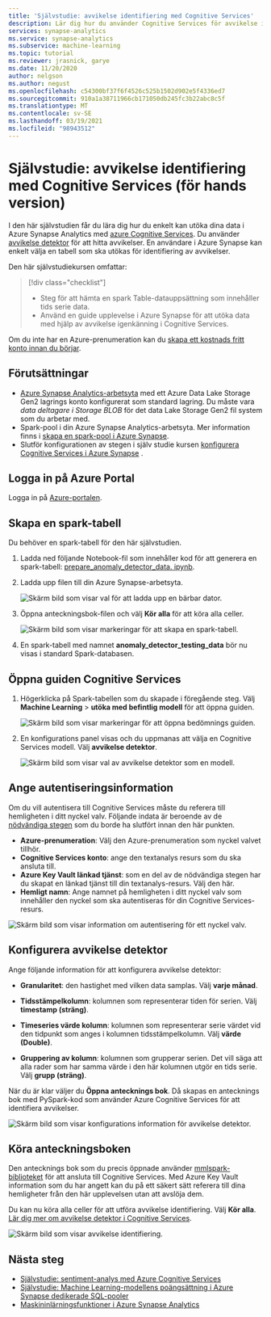 ```yaml
---
title: 'Självstudie: avvikelse identifiering med Cognitive Services'
description: Lär dig hur du använder Cognitive Services för avvikelse identifiering i Azure Synapse Analytics.
services: synapse-analytics
ms.service: synapse-analytics
ms.subservice: machine-learning
ms.topic: tutorial
ms.reviewer: jrasnick, garye
ms.date: 11/20/2020
author: nelgson
ms.author: negust
ms.openlocfilehash: c54300bf37f6f4526c525b1502d902e5f4336ed7
ms.sourcegitcommit: 910a1a38711966cb171050db245fc3b22abc8c5f
ms.translationtype: MT
ms.contentlocale: sv-SE
ms.lasthandoff: 03/19/2021
ms.locfileid: "98943512"
---
```

# <a name="tutorial-anomaly-detection-with-cognitive-services-preview"></a>Självstudie: avvikelse identifiering med Cognitive Services (för hands version)

I den här självstudien får du lära dig hur du enkelt kan utöka dina data i Azure Synapse Analytics med [azure Cognitive Services](../../cognitive-services/index.yml). Du använder [avvikelse detektor](../../cognitive-services/anomaly-detector/index.yml) för att hitta avvikelser. En användare i Azure Synapse kan enkelt välja en tabell som ska utökas för identifiering av avvikelser.

Den här självstudiekursen omfattar:

> [!div class="checklist"]
> - Steg för att hämta en spark Table-datauppsättning som innehåller tids serie data.
> - Använd en guide upplevelse i Azure Synapse för att utöka data med hjälp av avvikelse igenkänning i Cognitive Services.

Om du inte har en Azure-prenumeration kan du [skapa ett kostnads fritt konto innan du börjar](https://azure.microsoft.com/free/).

## <a name="prerequisites"></a>Förutsättningar

- [Azure Synapse Analytics-arbetsyta](../get-started-create-workspace.md) med ett Azure Data Lake Storage Gen2 lagrings konto konfigurerat som standard lagring. Du måste vara *data deltagare i Storage BLOB* för det data Lake Storage Gen2 fil system som du arbetar med.
- Spark-pool i din Azure Synapse Analytics-arbetsyta. Mer information finns i [skapa en spark-pool i Azure Synapse](../quickstart-create-sql-pool-studio.md).
- Slutför konfigurationen av stegen i själv studie kursen [konfigurera Cognitive Services i Azure Synapse](tutorial-configure-cognitive-services-synapse.md) .

## <a name="sign-in-to-the-azure-portal"></a>Logga in på Azure Portal

Logga in på [Azure-portalen](https://portal.azure.com/).

## <a name="create-a-spark-table"></a>Skapa en spark-tabell

Du behöver en spark-tabell för den här självstudien.

1. Ladda ned följande Notebook-fil som innehåller kod för att generera en spark-tabell: [prepare_anomaly_detector_data. ipynb](https://go.microsoft.com/fwlink/?linkid=2149577).

1. Ladda upp filen till din Azure Synapse-arbetsyta.

   ![Skärm bild som visar val för att ladda upp en bärbar dator.](media/tutorial-cognitive-services/tutorial-cognitive-services-anomaly-00a.png)

1. Öppna anteckningsbok-filen och välj **Kör alla** för att köra alla celler.

   ![Skärm bild som visar markeringar för att skapa en spark-tabell.](media/tutorial-cognitive-services/tutorial-cognitive-services-anomaly-00b.png)

1. En spark-tabell med namnet **anomaly_detector_testing_data** bör nu visas i standard Spark-databasen.

## <a name="open-the-cognitive-services-wizard"></a>Öppna guiden Cognitive Services

1. Högerklicka på Spark-tabellen som du skapade i föregående steg. Välj **Machine Learning**  >  **utöka med befintlig modell** för att öppna guiden.

   ![Skärm bild som visar markeringar för att öppna bedömnings guiden.](media/tutorial-cognitive-services/tutorial-cognitive-services-anomaly-00g.png)

2. En konfigurations panel visas och du uppmanas att välja en Cognitive Services modell. Välj **avvikelse detektor**.

   ![Skärm bild som visar val av avvikelse detektor som en modell.](media/tutorial-cognitive-services/tutorial-cognitive-services-anomaly-00c.png)

## <a name="provide-authentication-details"></a>Ange autentiseringsinformation

Om du vill autentisera till Cognitive Services måste du referera till hemligheten i ditt nyckel valv. Följande indata är beroende av de [nödvändiga stegen](tutorial-configure-cognitive-services-synapse.md) som du borde ha slutfört innan den här punkten.

- **Azure-prenumeration**: Välj den Azure-prenumeration som nyckel valvet tillhör.
- **Cognitive Services konto**: ange den textanalys resurs som du ska ansluta till.
- **Azure Key Vault länkad tjänst**: som en del av de nödvändiga stegen har du skapat en länkad tjänst till din textanalys-resurs. Välj den här.
- **Hemligt namn**: Ange namnet på hemligheten i ditt nyckel valv som innehåller den nyckel som ska autentiseras för din Cognitive Services-resurs.

![Skärm bild som visar information om autentisering för ett nyckel valv.](media/tutorial-cognitive-services/tutorial-cognitive-services-anomaly-00d.png)

## <a name="configure-anomaly-detector"></a>Konfigurera avvikelse detektor

Ange följande information för att konfigurera avvikelse detektor:

- **Granularitet**: den hastighet med vilken data samplas. Välj **varje månad**. 

- **Tidsstämpelkolumn**: kolumnen som representerar tiden för serien. Välj **timestamp (sträng)**.

- **Timeseries värde kolumn**: kolumnen som representerar serie värdet vid den tidpunkt som anges i kolumnen tidsstämpelkolumn. Välj **värde (Double)**.

- **Gruppering av kolumn**: kolumnen som grupperar serien. Det vill säga att alla rader som har samma värde i den här kolumnen utgör en tids serie. Välj **grupp (sträng)**.

När du är klar väljer du **Öppna antecknings bok**. Då skapas en antecknings bok med PySpark-kod som använder Azure Cognitive Services för att identifiera avvikelser.

![Skärm bild som visar konfigurations information för avvikelse detektor.](media/tutorial-cognitive-services/tutorial-cognitive-services-anomaly-00e.png)

## <a name="run-the-notebook"></a>Köra anteckningsboken

Den antecknings bok som du precis öppnade använder [mmlspark-biblioteket](https://github.com/Azure/mmlspark) för att ansluta till Cognitive Services. Med Azure Key Vault information som du har angett kan du på ett säkert sätt referera till dina hemligheter från den här upplevelsen utan att avslöja dem.

Du kan nu köra alla celler för att utföra avvikelse identifiering. Välj **Kör alla**. [Lär dig mer om avvikelse detektor i Cognitive Services](../../cognitive-services/anomaly-detector/index.yml).

![Skärm bild som visar avvikelse identifiering.](media/tutorial-cognitive-services/tutorial-cognitive-services-anomaly-00f.png)

## <a name="next-steps"></a>Nästa steg

- [Självstudie: sentiment-analys med Azure Cognitive Services](tutorial-cognitive-services-sentiment.md)
- [Självstudie: Machine Learning-modellens poängsättning i Azure Synapse dedikerade SQL-pooler](tutorial-sql-pool-model-scoring-wizard.md)
- [Maskininlärningsfunktioner i Azure Synapse Analytics](what-is-machine-learning.md)
